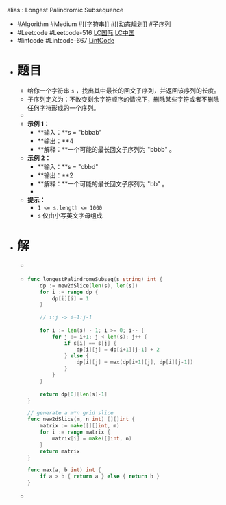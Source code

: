 alias:: Longest Palindromic Subsequence

- #Algorithm #Medium #[[字符串]] #[[动态规划]] #子序列
- #Leetcode #Leetcode-516 [LC国际](https://leetcode.com/problems/longest-palindromic-subsequence/) [LC中国](https://leetcode.cn/problems/longest-palindromic-subsequence/)
- #lintcode #Lintcode-667 [LintCode](https://www.lintcode.com/problem/667/)
- # 题目
	- 给你一个字符串 `s` ，找出其中最长的回文子序列，并返回该序列的长度。
	- 子序列定义为：不改变剩余字符顺序的情况下，删除某些字符或者不删除任何字符形成的一个序列。
	-
	- **示例 1：**
		- **输入：**s = "bbbab"
		- **输出：**4
		- **解释：**一个可能的最长回文子序列为 "bbbb" 。
	- **示例 2：**
		- **输入：**s = "cbbd"
		- **输出：**2
		- **解释：**一个可能的最长回文子序列为 "bb" 。
		-
	- **提示：**
		- `1 <= s.length <= 1000`
		- `s` 仅由小写英文字母组成
- # 解
	-
	- ```go
	  func longestPalindromeSubseq(s string) int {
	      dp := new2dSlice(len(s), len(s))
	      for i := range dp {
	          dp[i][i] = 1
	      }
	      
	      // i:j -> i+1:j-1
	      
	      for i := len(s) - 1; i >= 0; i-- {
	          for j := i+1; j < len(s); j++ {
	              if s[i] == s[j] {
	                  dp[i][j] = dp[i+1][j-1] + 2
	              } else {
	                  dp[i][j] = max(dp[i+1][j], dp[i][j-1])
	              }
	          }
	      }
	      
	      return dp[0][len(s)-1]
	  }
	  
	  // generate a m*n grid slice
	  func new2dSlice(m, n int) [][]int {
	      matrix := make([][]int, m)
	      for i := range matrix {
	          matrix[i] = make([]int, n)
	      }
	      return matrix
	  }
	  
	  func max(a, b int) int {
	      if a > b { return a } else { return b }
	  }
	  ```
	-
